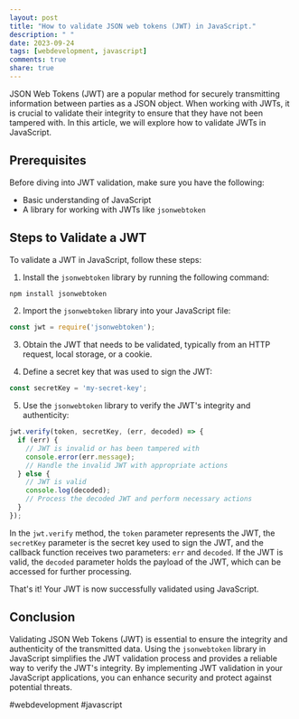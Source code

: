 ```yaml
---
layout: post
title: "How to validate JSON web tokens (JWT) in JavaScript."
description: " "
date: 2023-09-24
tags: [webdevelopment, javascript]
comments: true
share: true
---
```


JSON Web Tokens (JWT) are a popular method for securely transmitting information between parties as a JSON object. When working with JWTs, it is crucial to validate their integrity to ensure that they have not been tampered with. In this article, we will explore how to validate JWTs in JavaScript.

## Prerequisites
Before diving into JWT validation, make sure you have the following:

- Basic understanding of JavaScript
- A library for working with JWTs like `jsonwebtoken`

## Steps to Validate a JWT
To validate a JWT in JavaScript, follow these steps:

1. Install the `jsonwebtoken` library by running the following command:

```bash
npm install jsonwebtoken
```

2. Import the `jsonwebtoken` library into your JavaScript file:

```javascript
const jwt = require('jsonwebtoken');
```

3. Obtain the JWT that needs to be validated, typically from an HTTP request, local storage, or a cookie.

4. Define a secret key that was used to sign the JWT:

```javascript
const secretKey = 'my-secret-key';
```

5. Use the `jsonwebtoken` library to verify the JWT's integrity and authenticity:

```javascript
jwt.verify(token, secretKey, (err, decoded) => {
  if (err) {
    // JWT is invalid or has been tampered with
    console.error(err.message);
    // Handle the invalid JWT with appropriate actions
  } else {
    // JWT is valid
    console.log(decoded);
    // Process the decoded JWT and perform necessary actions
  }
});
```

In the `jwt.verify` method, the `token` parameter represents the JWT, the `secretKey` parameter is the secret key used to sign the JWT, and the callback function receives two parameters: `err` and `decoded`. If the JWT is valid, the `decoded` parameter holds the payload of the JWT, which can be accessed for further processing.

That's it! Your JWT is now successfully validated using JavaScript.

## Conclusion
Validating JSON Web Tokens (JWT) is essential to ensure the integrity and authenticity of the transmitted data. Using the `jsonwebtoken` library in JavaScript simplifies the JWT validation process and provides a reliable way to verify the JWT's integrity. By implementing JWT validation in your JavaScript applications, you can enhance security and protect against potential threats.

#webdevelopment #javascript